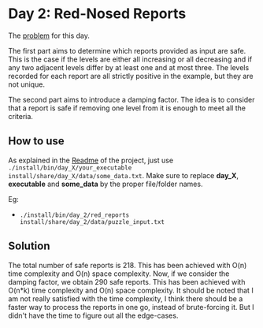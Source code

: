 # Day 2: Red-Nosed Reports

The [problem](https://adventofcode.com/2024/day/2) for this day.

The first part aims to determine which reports provided as input are safe. This is the case if the levels are either all increasing or all decreasing and if any two adjacent levels differ by at least one and at most three. The levels recorded for each report are all strictly positive in the example, but they are not unique.

The second part aims to introduce a damping factor. The idea is to consider that a report is safe if removing one level from it is enough to meet all the criteria.

## How to use

As explained in the [Readme](../../README.md) of the project, just use `./install/bin/day_X/your_executable install/share/day_X/data/some_data.txt`. Make sure to replace **day_X**, **executable** and **some_data** by the proper file/folder names.

Eg:

- `./install/bin/day_2/red_reports install/share/day_2/data/puzzle_input.txt`

## Solution

The total number of safe reports is 218. This has been achieved with O(n) time complexity and O(n) space complexity.
Now, if we consider the damping factor, we obtain 290 safe reports. This has been achieved with O(n*k) time complexity and O(n) space complexity. It should be noted that I am not really satisfied with the time complexity, I think there should be a faster way to process the reports in one go, instead of brute-forcing it. But I didn't have the time to figure out all the edge-cases.
